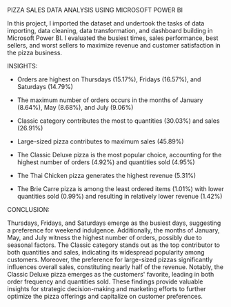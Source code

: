 PIZZA SALES DATA ANALYSIS USING MICROSOFT POWER BI

In this project, I imported the dataset and undertook the tasks of data importing, data cleaning, data transformation, and dashboard building in Microsoft Power BI. I evaluated the busiest times, sales performance, best sellers, and worst sellers to maximize revenue and customer satisfaction in the pizza business.

INSIGHTS:

- Orders are highest on Thursdays (15.17%), Fridays (16.57%), and Saturdays (14.79%)

- The maximum number of orders occurs in the months of January (8.64%), May (8.68%), and July (9.06%)

- Classic category contributes the most to quantities (30.03%) and sales (26.91%)

- Large-sized pizza contributes to maximum sales (45.89%)

- The Classic Deluxe pizza is the most popular choice, accounting for the highest number of orders (4.92%) and quantities sold (4.95%)

- The Thai Chicken pizza generates the highest revenue (5.31%)

- The Brie Carre pizza is among the least ordered items (1.01%) with lower quantities sold (0.99%) and resulting in relatively lower revenue (1.42%)

CONCLUSION:

Thursdays, Fridays, and Saturdays emerge as the busiest days, suggesting a preference for weekend indulgence. Additionally, the months of January, May, and July witness the highest number of orders, possibly due to seasonal factors. The Classic category stands out as the top contributor to both quantities and sales, indicating its widespread popularity among customers. Moreover, the preference for large-sized pizzas significantly influences overall sales, constituting nearly half of the revenue. Notably, the Classic Deluxe pizza emerges as the customers' favorite, leading in both order frequency and quantities sold. These findings provide valuable insights for strategic decision-making and marketing efforts to further optimize the pizza offerings and capitalize on customer preferences.
